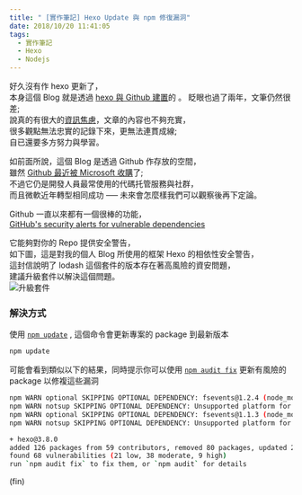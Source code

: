 ```yaml
---
title: " [實作筆記] Hexo Update 與 npm 修復漏洞"
date: 2018/10/20 11:41:05
tags:
  - 實作筆記
  - Hexo
  - Nodejs
---
```


好久沒有作 hexo 更新了，  
本身這個 Blog 就是透過 [hexo 與 Github 建置](https://blog.marsen.me/2016/08/28/how_to_use_github_page/)的 。
眨眼也過了兩年，文筆仍然很差;  
說真的有很大的[資訊焦慮](https://www.darencademy.com/article/view/id/16485)，文章的內容也不夠充實，  
很多觀點無法忠實的記錄下來，更無法連貫成線;  
自已還要多方努力與學習。

如前面所說，這個 Blog 是透過 Github 作存放的空間，  
雖然 [Github 最近被 Microsoft 收購](https://news.microsoft.com/2018/06/04/microsoft-to-acquire-github-for-7-5-billion/)了;  
不過它仍是開發人員最常使用的代碼托管服務與社群，  
而且微軟近年轉型相同成功 –— 未來會怎麼樣我們可以觀察後再下定論。

Github 一直以來都有一個很棒的功能，  
[GitHub's security alerts for vulnerable dependencies](https://help.github.com/articles/about-security-alerts-for-vulnerable-dependencies/)

它能夠對你的 Repo 提供安全警告，  
如下圖，這是對我的個人 Blog 所使用的框架 Hexo 的相依性安全警告，  
這封信說明了 lodash 這個套件的版本存在著高風險的資安問題，  
建議升級套件以解決這個問題。  
![升級套件](https://i.imgur.com/HYBh5vv.jpg)

### 解決方式

使用 [`npm update`](https://docs.npmjs.com/cli/update) , 這個命令會更新專案的 package 到最新版本

```sh
npm update
```

可能會看到類似以下的結果，同時提示你可以使用 [`npm audit fix`](https://docs.npmjs.com/cli/audit) 更新有風險的 package 以修複這些漏洞

```sh
npm WARN optional SKIPPING OPTIONAL DEPENDENCY: fsevents@1.2.4 (node_modules\nunjucks\node_modules\fsevents):
npm WARN notsup SKIPPING OPTIONAL DEPENDENCY: Unsupported platform for fsevents@1.2.4: wanted {"os":"darwin","arch":"any"} (current: {"os":"win32","arch":"x64"})
npm WARN optional SKIPPING OPTIONAL DEPENDENCY: fsevents@1.1.3 (node_modules\fsevents):
npm WARN notsup SKIPPING OPTIONAL DEPENDENCY: Unsupported platform for fsevents@1.1.3: wanted {"os":"darwin","arch":"any"} (current: {"os":"win32","arch":"x64"})

+ hexo@3.8.0
added 126 packages from 59 contributors, removed 80 packages, updated 21 packages, moved 14 packages and audited 3143 packages in 25.064s
found 68 vulnerabilities (21 low, 38 moderate, 9 high)
run `npm audit fix` to fix them, or `npm audit` for details
```

(fin)
